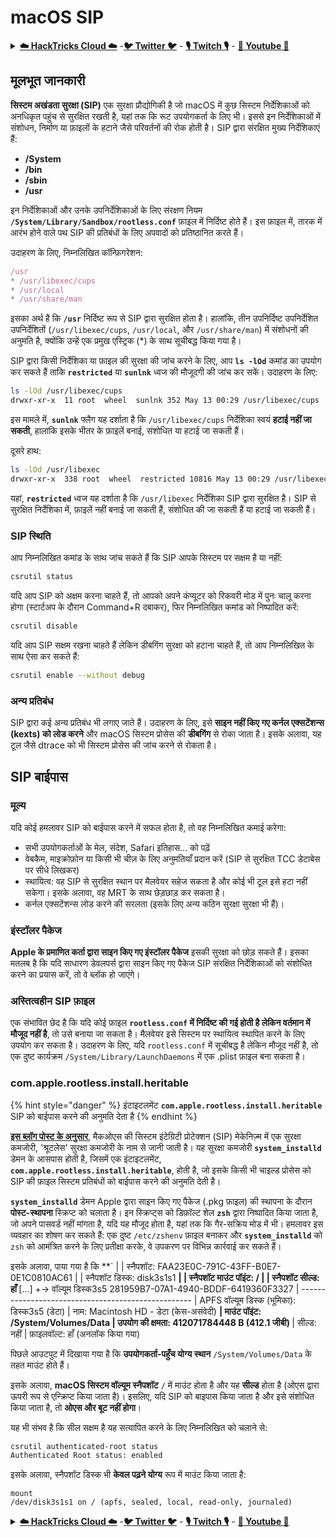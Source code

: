 # macOS SIP

<details>

<summary><a href="https://cloud.hacktricks.xyz/pentesting-cloud/pentesting-cloud-methodology"><strong>☁️ HackTricks Cloud ☁️</strong></a> -<a href="https://twitter.com/hacktricks_live"><strong>🐦 Twitter 🐦</strong></a> - <a href="https://www.twitch.tv/hacktricks_live/schedule"><strong>🎙️ Twitch 🎙️</strong></a> - <a href="https://www.youtube.com/@hacktricks_LIVE"><strong>🎥 Youtube 🎥</strong></a></summary>

* क्या आप **साइबर सुरक्षा कंपनी** में काम करते हैं? क्या आप अपनी कंपनी को **हैकट्रिक्स में विज्ञापित** देखना चाहते हैं? या क्या आपको **PEASS की नवीनतम संस्करण या HackTricks को PDF में डाउनलोड करने का उपयोग** करने की इच्छा है? [**सदस्यता योजनाएं**](https://github.com/sponsors/carlospolop) की जांच करें!
* खोजें [**The PEASS Family**](https://opensea.io/collection/the-peass-family), हमारा विशेष संग्रह [**NFTs**](https://opensea.io/collection/the-peass-family)
* प्राप्त करें [**आधिकारिक PEASS और HackTricks swag**](https://peass.creator-spring.com)
* **शामिल हों** [**💬**](https://emojipedia.org/speech-balloon/) [**Discord समूह**](https://discord.gg/hRep4RUj7f) या [**टेलीग्राम समूह**](https://t.me/peass) या मुझे **ट्विटर** पर **फ़ॉलो** करें [**🐦**](https://github.com/carlospolop/hacktricks/tree/7af18b62b3bdc423e11444677a6a73d4043511e9/\[https:/emojipedia.org/bird/README.md)[**@carlospolopm**](https://twitter.com/hacktricks\_live)**.**
* **अपने हैकिंग ट्रिक्स साझा करें और PRs सबमिट करें** [**hacktricks repo**](https://github.com/carlospolop/hacktricks) **और** [**hacktricks-cloud repo**](https://github.com/carlospolop/hacktricks-cloud) **को।**

</details>

## **मूलभूत जानकारी**

**सिस्टम अखंडता सुरक्षा (SIP)** एक सुरक्षा प्रौद्योगिकी है जो macOS में कुछ सिस्टम निर्देशिकाओं को अनधिकृत पहुंच से सुरक्षित रखती है, यहां तक कि रूट उपयोगकर्ता के लिए भी। इससे इन निर्देशिकाओं में संशोधन, निर्माण या फ़ाइलों के हटाने जैसे परिवर्तनों की रोक होती है। SIP द्वारा संरक्षित मुख्य निर्देशिकाएं हैं:

* **/System**
* **/bin**
* **/sbin**
* **/usr**

इन निर्देशिकाओं और उनके उपनिर्देशिकाओं के लिए संरक्षण नियम **`/System/Library/Sandbox/rootless.conf`** फ़ाइल में निर्दिष्ट होते हैं। इस फ़ाइल में, तारक में आरंभ होने वाले पथ SIP की प्रतिबंधों के लिए अपवादों को प्रतिष्ठानित करते हैं।

उदाहरण के लिए, निम्नलिखित कॉन्फ़िगरेशन:
```javascript
/usr
* /usr/libexec/cups
* /usr/local
* /usr/share/man
```
इसका अर्थ है कि **`/usr`** निर्दिष्ट रूप से SIP द्वारा सुरक्षित होता है। हालांकि, तीन उपनिर्दिष्ट उपनिर्देशित उपनिर्देशितों (`/usr/libexec/cups`, `/usr/local`, और `/usr/share/man`) में संशोधनों की अनुमति है, क्योंकि उन्हें एक प्रमुख एस्ट्रिक (\*) के साथ सूचीबद्ध किया गया है।

SIP द्वारा किसी निर्देशिका या फ़ाइल की सुरक्षा की जांच करने के लिए, आप **`ls -lOd`** कमांड का उपयोग कर सकते हैं ताकि **`restricted`** या **`sunlnk`** ध्वज की मौजूदगी की जांच कर सकें। उदाहरण के लिए:
```bash
ls -lOd /usr/libexec/cups
drwxr-xr-x  11 root  wheel  sunlnk 352 May 13 00:29 /usr/libexec/cups
```
इस मामले में, **`sunlnk`** फ्लैग यह दर्शाता है कि `/usr/libexec/cups` निर्देशिका स्वयं **हटाई नहीं जा सकती**, हालांकि इसके भीतर के फ़ाइलें बनाई, संशोधित या हटाई जा सकती हैं।

दूसरे हाथ:
```bash
ls -lOd /usr/libexec
drwxr-xr-x  338 root  wheel  restricted 10816 May 13 00:29 /usr/libexec
```
यहां, **`restricted`** ध्वज यह दर्शाता है कि `/usr/libexec` निर्देशिका SIP द्वारा सुरक्षित है। SIP से सुरक्षित निर्देशिका में, फ़ाइलें नहीं बनाई जा सकती हैं, संशोधित की जा सकती हैं या हटाई जा सकती हैं।

### SIP स्थिति

आप निम्नलिखित कमांड के साथ जांच सकते हैं कि SIP आपके सिस्टम पर सक्षम है या नहीं:
```bash
csrutil status
```
यदि आप SIP को अक्षम करना चाहते हैं, तो आपको अपने कंप्यूटर को रिकवरी मोड में पुनः चालू करना होगा (स्टार्टअप के दौरान Command+R दबाकर), फिर निम्नलिखित कमांड को निष्पादित करें:
```bash
csrutil disable
```
यदि आप SIP सक्षम रखना चाहते हैं लेकिन डीबगिंग सुरक्षा को हटाना चाहते हैं, तो आप निम्नलिखित के साथ ऐसा कर सकते हैं:
```bash
csrutil enable --without debug
```
### अन्य प्रतिबंध

SIP द्वारा कई अन्य प्रतिबंध भी लगाए जाते हैं। उदाहरण के लिए, इसे **साइन नहीं किए गए कर्नल एक्सटेंशन्स (kexts) को लोड करने** और macOS सिस्टम प्रोसेस की **डीबगिंग** से रोका जाता है। इसके अलावा, यह टूल जैसे dtrace को भी सिस्टम प्रोसेस की जांच करने से रोकता है।

## SIP बाईपास

### मूल्य

यदि कोई हमलावर SIP को बाईपास करने में सफल होता है, तो वह निम्नलिखित कमाई करेगा:

* सभी उपयोगकर्ताओं के मेल, संदेश, Safari इतिहास... को पढ़ें
* वेबकैम, माइक्रोफ़ोन या किसी भी चीज़ के लिए अनुमतियाँ प्रदान करें (SIP से सुरक्षित TCC डेटाबेस पर सीधे लिखकर)
* स्थायित्व: वह SIP से सुरक्षित स्थान पर मैलवेयर सहेज सकता है और कोई भी टूल इसे हटा नहीं सकेगा। इसके अलावा, वह MRT के साथ छेड़छाड़ कर सकता है।
* कर्नल एक्सटेंशन्स लोड करने की सरलता (इसके लिए अन्य कठिन सुरक्षा सुरक्षा भी हैं)।

### इंस्टॉलर पैकेज

**Apple के प्रमाणित कर्ता द्वारा साइन किए गए इंस्टॉलर पैकेज** इसकी सुरक्षा को छोड़ सकते हैं। इसका मतलब है कि यदि साधारण डेवलपर्स द्वारा साइन किए गए पैकेज SIP संरक्षित निर्देशिकाओं को संशोधित करने का प्रयास करें, तो वे ब्लॉक हो जाएंगे।

### अस्तित्वहीन SIP फ़ाइल

एक संभावित छेद है कि यदि कोई फ़ाइल **`rootless.conf` में निर्दिष्ट की गई होती है लेकिन वर्तमान में मौजूद नहीं है**, तो उसे बनाया जा सकता है। मैलवेयर इसे सिस्टम पर स्थायित्व स्थापित करने के लिए उपयोग कर सकता है। उदाहरण के लिए, यदि `rootless.conf` में सूचीबद्ध है लेकिन मौजूद नहीं है, तो एक दुष्ट कार्यक्रम `/System/Library/LaunchDaemons` में एक .plist फ़ाइल बना सकता है।

### com.apple.rootless.install.heritable

{% hint style="danger" %}
इंटाइटलमेंट **`com.apple.rootless.install.heritable`** SIP को बाईपास करने की अनुमति देता है
{% endhint %}

[**इस ब्लॉग पोस्ट के अनुसार**](https://www.microsoft.com/en-us/security/blog/2021/10/28/microsoft-finds-new-macos-vulnerability-shrootless-that-could-bypass-system-integrity-protection/), मैकओएस की सिस्टम इंटेग्रिटी प्रोटेक्शन (SIP) मेकेनिज़्म में एक सुरक्षा कमजोरी, 'श्रूटलेस' सुरक्षा कमजोरी के नाम से जानी जाती है। यह सुरक्षा कमजोरी **`system_installd`** डेमन के आसपास होती है, जिसमें एक इंटाइटलमेंट, **`com.apple.rootless.install.heritable`**, होती है, जो इसके किसी भी चाइल्ड प्रोसेस को SIP की फ़ाइल सिस्टम प्रतिबंधों को बाईपास करने की अनुमति देती है।

**`system_installd`** डेमन Apple द्वारा साइन किए गए पैकेज (.pkg फ़ाइल) की स्थापना के दौरान **पोस्ट-स्थापना** स्क्रिप्ट को चलाता है। इन स्क्रिप्ट्स को डिफ़ॉल्ट शेल **`zsh`** द्वारा निष्पादित किया जाता है, जो अपने पासवर्ड नहीं मांगता है, यदि यह मौजूद होता है, यहां तक कि गैर-सक्रिय मोड में भी। हमलावर इस व्यवहार का शोषण कर सकते हैं: एक दुष्ट `/etc/zshenv` फ़ाइल बनाकर और **`system_installd`** को `zsh` को आमंत्रित करने के लिए प्रतीक्षा करके, वे उपकरण पर विभिन्न कार्रवाई कर सकते हैं।

इसके अलावा, पाया गया है कि **`
|   |   स्नैपशॉट:                  FAA23E0C-791C-43FF-B0E7-0E1C0810AC61
|   |   स्नैपशॉट डिस्क:             disk3s1s1
<strong>|   |   स्नैपशॉट माउंट पॉइंट:      /
</strong><strong>|   |   स्नैपशॉट सील्ड:           हाँ
</strong>[...]
+-> वॉल्यूम डिस्क3s5 281959B7-07A1-4940-BDDF-6419360F3327
|   ---------------------------------------------------
|   APFS वॉल्यूम डिस्क (भूमिका):   डिस्क3s5 (डेटा)
|   नाम:                      Macintosh HD - डेटा (केस-असंवेदी)
<strong>    |   माउंट पॉइंट:               /System/Volumes/Data
</strong><strong>    |   उपयोग की क्षमता:         412071784448 B (412.1 जीबी)
</strong>    |   सील्ड:                    नहीं
|   फ़ाइलवॉल्ट:                 हाँ (अनलॉक किया गया)
</code></pre>

पिछले आउटपुट में दिखाया गया है कि **उपयोगकर्ता-पहुँच योग्य स्थान** `/System/Volumes/Data` के तहत माउंट होते हैं।

इसके अलावा, **macOS सिस्टम वॉल्यूम स्नैपशॉट** `/` में माउंट होता है और यह **सील्ड** होता है (ओएस द्वारा ऊपरी रूप से एन्क्रिप्ट किया जाता है)। इसलिए, यदि SIP को बाइपास किया जाता है और इसे संशोधित किया जाता है, तो **ओएस और बूट नहीं होगा**।

यह भी संभव है कि सील सक्षम है यह सत्यापित करने के लिए निम्नलिखित को चलाने से:
```bash
csrutil authenticated-root status
Authenticated Root status: enabled
```
इसके अलावा, स्नैपशॉट डिस्क भी **केवल पढ़ने योग्य** रूप में माउंट किया जाता है:
```
mount
/dev/disk3s1s1 on / (apfs, sealed, local, read-only, journaled)
```
<details>

<summary><a href="https://cloud.hacktricks.xyz/pentesting-cloud/pentesting-cloud-methodology"><strong>☁️ HackTricks Cloud ☁️</strong></a> -<a href="https://twitter.com/hacktricks_live"><strong>🐦 Twitter 🐦</strong></a> - <a href="https://www.twitch.tv/hacktricks_live/schedule"><strong>🎙️ Twitch 🎙️</strong></a> - <a href="https://www.youtube.com/@hacktricks_LIVE"><strong>🎥 Youtube 🎥</strong></a></summary>

* क्या आप **साइबर सुरक्षा कंपनी** में काम करते हैं? क्या आप अपनी कंपनी को **हैकट्रिक्स में विज्ञापित करना** चाहते हैं? या क्या आपको **PEASS की नवीनतम संस्करण या HackTricks को PDF में डाउनलोड करने का उपयोग** करना चाहते हैं? [**सदस्यता योजनाएं**](https://github.com/sponsors/carlospolop) की जांच करें!
* [**The PEASS Family**](https://opensea.io/collection/the-peass-family) की खोज करें, हमारा विशेष [**NFT संग्रह**](https://opensea.io/collection/the-peass-family)
* [**आधिकारिक PEASS & HackTricks swag**](https://peass.creator-spring.com) प्राप्त करें
* **शामिल हों** [**💬**](https://emojipedia.org/speech-balloon/) [**Discord समूह**](https://discord.gg/hRep4RUj7f) या [**टेलीग्राम समूह**](https://t.me/peass) में या मुझे **Twitter** पर **फ़ॉलो** करें [**🐦**](https://github.com/carlospolop/hacktricks/tree/7af18b62b3bdc423e11444677a6a73d4043511e9/\[https:/emojipedia.org/bird/README.md)[**@carlospolopm**](https://twitter.com/hacktricks\_live)**.**
* **अपने हैकिंग ट्रिक्स साझा करें,** [**hacktricks repo**](https://github.com/carlospolop/hacktricks) **और** [**hacktricks-cloud repo**](https://github.com/carlospolop/hacktricks-cloud) **में PR जमा करके।**

</details>
